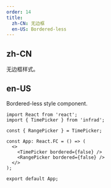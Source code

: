 ```yaml
---
order: 14
title:
  zh-CN: 无边框
  en-US: Bordered-less
---
```


## zh-CN

无边框样式。

## en-US

Bordered-less style component.

```tsx
import React from 'react';
import { TimePicker } from 'infrad';

const { RangePicker } = TimePicker;

const App: React.FC = () => (
  <>
    <TimePicker bordered={false} />
    <RangePicker bordered={false} />
  </>
);

export default App;
```

